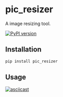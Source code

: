# pic_resizer

A image resizing tool.

[![PyPI version](https://badge.fury.io/py/pic-resizer.svg)](https://badge.fury.io/py/pic-resizer)


## Installation

```bash
pip install pic_resizer
```

## Usage

[![asciicast](https://asciinema.org/a/3j8qHTjMYUPif9nLMWaOwYzU4.svg)](https://asciinema.org/a/3j8qHTjMYUPif9nLMWaOwYzU4)
